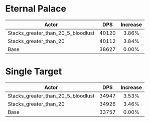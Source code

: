 # Eternal Palace
| Actor | DPS | Increase |
|---|:---:|:---:|
|Stacks_greater_than_20_5_bloodlust|40120|3.86%|
|Stacks_greater_than_20|40112|3.84%|
|Base|38627|0.00%|

# Single Target
| Actor | DPS | Increase |
|---|:---:|:---:|
|Stacks_greater_than_20_5_bloodlust|34947|3.53%|
|Stacks_greater_than_20|34926|3.46%|
|Base|33757|0.00%|
